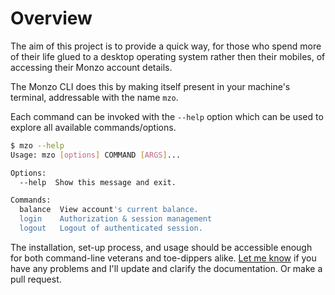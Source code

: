 # Overview
The aim of this project is to provide a quick way, for those who spend
more of their life glued to a desktop operating system rather then their
mobiles, of accessing their Monzo account details.

The Monzo CLI does this by making itself present in your machine's terminal,
addressable with the name `mzo`.

Each command can be invoked with the `--help` option which can be used to
explore all available commands/options.

```bash
$ mzo --help
Usage: mzo [options] COMMAND [ARGS]...

Options:
  --help  Show this message and exit.

Commands:
  balance  View account's current balance.
  login    Authorization & session management
  logout   Logout of authenticated session.
```

The installation, set-up process, and usage should be accessible enough
for both command-line veterans and toe-dippers alike.
[Let me know](https://github.com/jamesstidard/Mzo-Cli/issues) if you
have any problems and I'll update and clarify the documentation. Or make
a pull request.
